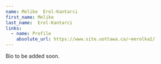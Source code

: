 ```yaml
---
name: Melike  Erol-Kantarci
first_name: Melike
last_name:  Erol-Kantarci
links:
  - name: Profile
    absolute_url: https://www.site.uottawa.ca/~merolka2/
---
```


Bio to be added soon.